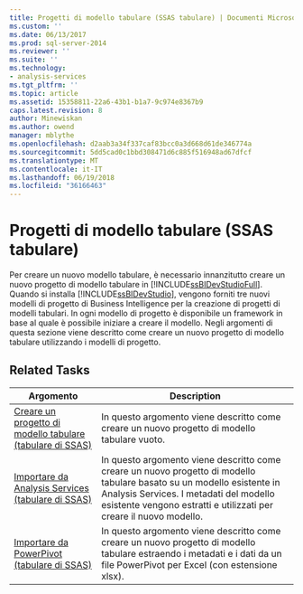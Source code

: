 ```yaml
---
title: Progetti di modello tabulare (SSAS tabulare) | Documenti Microsoft
ms.custom: ''
ms.date: 06/13/2017
ms.prod: sql-server-2014
ms.reviewer: ''
ms.suite: ''
ms.technology:
- analysis-services
ms.tgt_pltfrm: ''
ms.topic: article
ms.assetid: 15358811-22a6-43b1-b1a7-9c974e8367b9
caps.latest.revision: 8
author: Minewiskan
ms.author: owend
manager: mblythe
ms.openlocfilehash: d2aab3a34f337caf83bcc0a3d668d61de346774a
ms.sourcegitcommit: 5dd5cad0c1bbd308471d6c885f516948ad67dfcf
ms.translationtype: MT
ms.contentlocale: it-IT
ms.lasthandoff: 06/19/2018
ms.locfileid: "36166463"
---
```

# <a name="tabular-model-projects-ssas-tabular"></a>Progetti di modello tabulare (SSAS tabulare)
  Per creare un nuovo modello tabulare, è necessario innanzitutto creare un nuovo progetto di modello tabulare in [!INCLUDE[ssBIDevStudioFull](../../includes/ssbidevstudiofull-md.md)]. Quando si installa [!INCLUDE[ssBIDevStudio](../../includes/ssbidevstudio-md.md)], vengono forniti tre nuovi modelli di progetto di Business Intelligence per la creazione di progetti di modelli tabulari. In ogni modello di progetto è disponibile un framework in base al quale è possibile iniziare a creare il modello. Negli argomenti di questa sezione viene descritto come creare un nuovo progetto di modello tabulare utilizzando i modelli di progetto.  
  
## <a name="related-tasks"></a>Related Tasks  
  
|Argomento|Description|  
|-----------|-----------------|  
|[Creare un progetto di modello tabulare &#40;tabulare di SSAS&#41;](create-a-new-tabular-model-project-analysis-services.md)|In questo argomento viene descritto come creare un nuovo progetto di modello tabulare vuoto.|  
|[Importare da Analysis Services &#40;tabulare di SSAS&#41;](import-from-analysis-services-ssas-tabular.md)|In questo argomento viene descritto come creare un nuovo progetto di modello tabulare basato su un modello esistente in Analysis Services. I metadati del modello esistente vengono estratti e utilizzati per creare il nuovo modello.|  
|[Importare da PowerPivot &#40;tabulare di SSAS&#41;](import-from-power-pivot-ssas-tabular.md)|In questo argomento viene descritto come creare un nuovo progetto di modello tabulare estraendo i metadati e i dati da un file PowerPivot per Excel (con estensione xlsx).|  
  
  